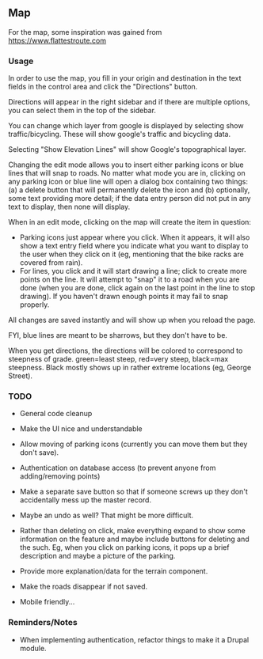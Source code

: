 ## Map

For the map, some inspiration was gained from https://www.flattestroute.com

### Usage

In order to use the map, you fill in your origin and destination in the text fields in the control area and click the "Directions" button.

Directions will appear in the right sidebar and if there are multiple options, you can select them in the top of the sidebar.

You can change which layer from google is displayed by selecting show traffic/bicycling. These will show google's traffic and
bicycling data.

Selecting "Show Elevation Lines" will show Google's topographical layer.

Changing the edit mode allows you to insert either parking icons or blue lines
that will snap to roads. No matter what mode you are in, clicking on any parking icon
or blue line will open a dialog box containing two things: (a) a delete button that
will permanently delete the icon and (b) optionally, some text providing more detail;
if the data entry person did not put in any text to display, then none will display.

When in an edit mode, clicking on the map will create the item in question:
 - Parking icons just appear where you click. When it appears, it will also show
   a text entry field where you indicate what you want to display to the user
   when they click on it (eg, mentioning that the bike racks are covered from rain).
 - For lines, you click and it will start drawing a line; click to create
   more points on the line. It will attempt to "snap" it to a road when you
   are done (when you are done, click again on the last point in the line to
   stop drawing). If you haven't drawn enough points it may fail to snap properly.

All changes are saved instantly and will show up when you reload the page.

FYI, blue lines are meant to be sharrows, but they don't have to be.

When you get directions, the directions will be colored to correspond to
steepness of grade. green=least steep, red=very steep, black=max steepness.
Black mostly shows up in rather extreme locations (eg, George Street).

### TODO

 - General code cleanup
 - Make the UI nice and understandable
 - Allow moving of parking icons (currently you can move them but they don't save).
 - Authentication on database access (to prevent anyone from adding/removing points)
 - Make a separate save button so that if someone screws up they don't accidentally
   mess up the master record.
 - Maybe an undo as well? That might be more difficult.
 - Rather than deleting on click, make everything expand to show some information
   on the feature and maybe include buttons for deleting and the such. Eg, when
   you click on parking icons, it pops up a brief description and maybe a picture
   of the parking.
 - Provide more explanation/data for the terrain component.

 - Make the roads disappear if not saved.
 - Mobile friendly...

### Reminders/Notes

 - When implementing authentication, refactor things to make it a Drupal module.
